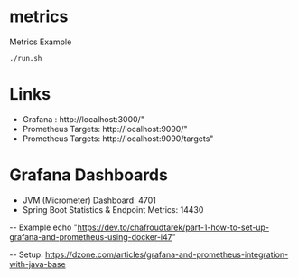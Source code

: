 # metrics
Metrics Example


```
./run.sh
```

# Links
- Grafana : http://localhost:3000/"
- Prometheus Targets: http://localhost:9090/"
- Prometheus Targets: http://localhost:9090/targets"


# Grafana Dashboards
- JVM (Micrometer) Dashboard: 4701
- Spring Boot Statistics & Endpoint Metrics: 14430


-- Example echo "https://dev.to/chafroudtarek/part-1-how-to-set-up-grafana-and-prometheus-using-docker-i47"


-- Setup: https://dzone.com/articles/grafana-and-prometheus-integration-with-java-base

